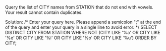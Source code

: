 Query the list of CITY names from STATION that do not end with vowels. Your result cannot contain duplicates.

Solution:
/*
Enter your query here.
Please append a semicolon ";" at the end of the query and enter your query in a single line to avoid error.
*/
SELECT DISTINCT CITY 
FROM STATION 
WHERE NOT (CITY LIKE '%a' OR  CITY  LIKE '%e' OR CITY  LIKE '%i' OR CITY  LIKE '%o' OR CITY  LIKE '%u')
ORDER BY CITY;
